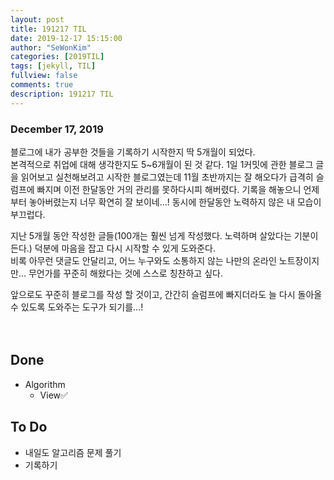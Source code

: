 ```yaml
---
layout: post
title: 191217 TIL 
date: 2019-12-17 15:15:00
author: "SeWonKim"
categories: [2019TIL]
tags: [jekyll, TIL]
fullview: false
comments: true
description: 191217 TIL
---
```


### December 17, 2019

블로그에 내가 공부한 것들을 기록하기 시작한지 딱 5개월이 되었다.      
본격적으로 취업에 대해 생각한지도 5~6개월이 된 것 같다. 1일 1커밋에 관한 블로그 글을 읽어보고 실천해보려고 시작한 블로그였는데 11월 초반까지는 잘 해오다가 급격히 슬럼프에 빠지며 이전 한달동안 거의 관리를 못하다시피 해버렸다. 기록을 해놓으니 언제부터 놓아버렸는지 너무 확연히 잘 보이네...! 동시에 한달동안 노력하지 않은 내 모습이 부끄럽다.

지난 5개월 동안 작성한 글들(100개는 훨씬 넘게 작성했다. 노력하며 살았다는 기분이 든다.) 덕분에 마음을 잡고 다시 시작할 수 있게 도와준다.    
비록 아무런 댓글도 안달리고, 어느 누구와도 소통하지 않는 나만의 온라인 노트장이지만... 무언가를 꾸준히 해왔다는 것에 스스로 칭찬하고 싶다.      

앞으로도 꾸준히 블로그를 작성 할 것이고, 간간히 슬럼프에 빠지더라도 늘 다시 돌아올 수 있도록 도와주는 도구가 되기를...!


　
## Done
- Algorithm
    - View✅ 


## To Do
- 내일도 알고리즘 문제 풀기
- 기록하기


　
